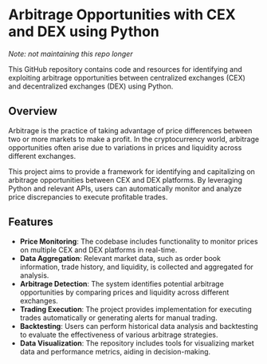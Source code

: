 # Arbitrage Opportunities with CEX and DEX using Python

*Note: _not maintaining this repo longer_*

This GitHub repository contains code and resources for identifying and exploiting arbitrage opportunities between centralized exchanges (CEX) and decentralized exchanges (DEX) using Python.

## Overview
Arbitrage is the practice of taking advantage of price differences between two or more markets to make a profit. In the cryptocurrency world, arbitrage opportunities often arise due to variations in prices and liquidity across different exchanges.

This project aims to provide a framework for identifying and capitalizing on arbitrage opportunities between CEX and DEX platforms. By leveraging Python and relevant APIs, users can automatically monitor and analyze price discrepancies to execute profitable trades.

## Features
- **Price Monitoring**: The codebase includes functionality to monitor prices on multiple CEX and DEX platforms in real-time.
- **Data Aggregation**: Relevant market data, such as order book information, trade history, and liquidity, is collected and aggregated for analysis.
- **Arbitrage Detection**: The system identifies potential arbitrage opportunities by comparing prices and liquidity across different exchanges.
- **Trading Execution**: The project provides implementation for executing trades automatically or generating alerts for manual trading.
- **Backtesting**: Users can perform historical data analysis and backtesting to evaluate the effectiveness of various arbitrage strategies.
- **Data Visualization**: The repository includes tools for visualizing market data and performance metrics, aiding in decision-making.

